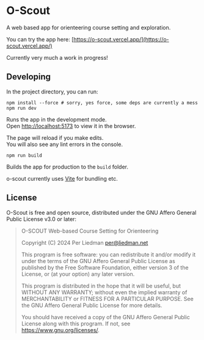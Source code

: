 # O-Scout

A web based app for orienteering course setting and exploration.

You can try the app here: [https://o-scout.vercel.app/](https://o-scout.vercel.app/)

Currently very much a work in progress!

## Developing

In the project directory, you can run:

```
npm install --force # sorry, yes force, some deps are currently a mess
npm run dev
```

Runs the app in the development mode.\
Open [http://localhost:5173](http://localhost:5173) to view it in the browser.

The page will reload if you make edits.\
You will also see any lint errors in the console.


```
npm run build
```

Builds the app for production to the `build` folder.

o-scout currently uses [Vite](https://vite.dev/) for bundling etc.

## License

O-Scout is free and open source, distributed under the GNU Affero General Public License v3.0 or later:

> O-SCOUT
> Web-based Course Setting for Orienteering
>
> Copyright (C) 2024 Per Liedman <per@liedman.net>
>
> This program is free software: you can redistribute it and/or modify
> it under the terms of the GNU Affero General Public License as published
> by the Free Software Foundation, either version 3 of the License, or
> (at your option) any later version.
>
> This program is distributed in the hope that it will be useful,
> but WITHOUT ANY WARRANTY; without even the implied warranty of
> MERCHANTABILITY or FITNESS FOR A PARTICULAR PURPOSE. See the
> GNU Affero General Public License for more details.
>
> You should have received a copy of the GNU Affero General Public License
> along with this program. If not, see <https://www.gnu.org/licenses/>.
